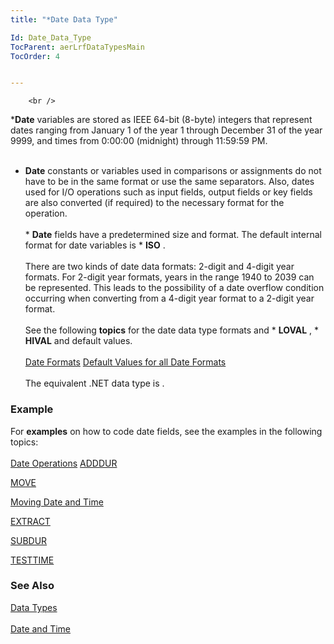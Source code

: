 ```yaml
---
title: "*Date Data Type"

Id: Date_Data_Type
TocParent: aerLrfDataTypesMain
TocOrder: 4


---
```


        <br />
 ***Date**  variables are stored as IEEE 64-bit (8-byte) integers that
        represent dates ranging from January 1 of the year 1 through December 31 of the
        year 9999, and times from 0:00:00 (midnight) through 11:59:59 PM.<br /><br />
  * **Date** 
        constants or variables used in comparisons or assignments do not have to be in
        the same format or use the same separators. Also, dates used for I/O operations
        such as input fields, output fields or key fields are also converted (if
        required) to the necessary format for the operation.<br /><br />
        * **Date**  fields have a predetermined size and format. The default
        internal format for date variables is * **ISO** .<br /><br />
        There are two kinds of date data formats: 2-digit and 4-digit year formats. For
        2-digit year formats, years in the range 1940 to 2039 can be represented. This
        leads to the possibility of a date overflow condition occurring when converting
        from a 4-digit year format to a 2-digit year format.<br /><br />
        See the following **topics** 
        for the date data type formats and * **LOVAL** , * **HIVAL** 
        and default values.<br /><br />[Date Formats](Date_Formats.html)
[
            Default Values for all Date
            Formats
        ](Default_Values_for_all_Date_Formats.html)<br /><br />
The equivalent .NET data type is . 

### Example
For **examples** 	on how to code date fields, see the examples in the following topics:
        <br /><br />[Date Operations](Date_Operations.html)
[ADDDUR](ADDHANDLER.html)

[MOVE](MOVE.html)

[Moving Date and Time](Moving_Data_Time_Data.html)

[EXTRACT](EXTRACT.html)

[SUBDUR](SUBDUR.html)

[TESTTIME](TESTTIME.html)

### See Also
[Data Types](aerLrfDataTypesMain.html)<br /><br />[Date and Time](aerLrfDateandTimeMain.html) 
